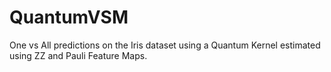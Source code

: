 # QuantumVSM
One vs All predictions on the Iris dataset using a Quantum Kernel estimated using ZZ and Pauli Feature Maps.
